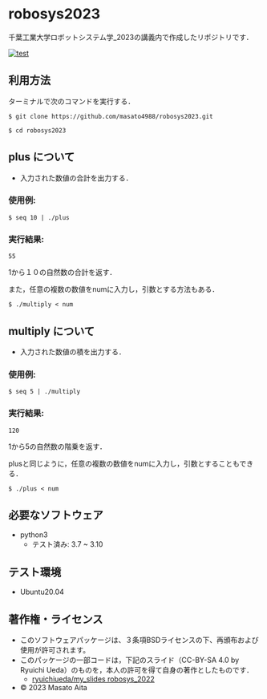 # robosys2023
千葉工業大学ロボットシステム学_2023の講義内で作成したリポジトリです．

[![test](https://github.com/masato4988/robosys2023/actions/workflows/test.yml/badge.svg)](https://github.com/masato4988/robosys2023/actions/workflows/test.yml)
## 利用方法
ターミナルで次のコマンドを実行する．
```
$ git clone https://github.com/masato4988/robosys2023.git
```
```
$ cd robosys2023
```

## plus について
* 入力された数値の合計を出力する．
### 使用例:
```
$ seq 10 | ./plus
```
### 実行結果:
```
55
```
1から１０の自然数の合計を返す．

また，任意の複数の数値をnumに入力し，引数とする方法もある．
```
$ ./multiply < num
```

## multiply について
* 入力された数値の積を出力する．
### 使用例:
```
$ seq 5 | ./multiply
```
### 実行結果:
```
120
```
1から5の自然数の階乗を返す．

plusと同じように，任意の複数の数値をnumに入力し，引数とすることもできる．
```
$ ./plus < num
```

## 必要なソフトウェア

* python3
  * テスト済み: 3.7 ~ 3.10

## テスト環境

* Ubuntu20.04

## 著作権・ライセンス
* このソフトウェアパッケージは、３条項BSDライセンスの下、再頒布および使用が許可されます。
* このパッケージの一部コードは，下記のスライド（CC-BY-SA 4.0 by Ryuichi Ueda）のものを，本人の許可を得て自身の著作としたものです．
  * [ryuichiueda/my_slides robosys_2022](https://github.com/ryuichiueda/my_slides/tree/master/robosys_2022)
* © 2023 Masato Aita
